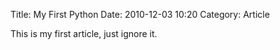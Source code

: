 Title: My First Python
Date: 2010-12-03 10:20
Category: Article

This is my first article, just ignore it.